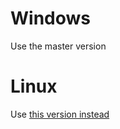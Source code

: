 # Windows
Use the master version

# Linux
Use [this version instead](https://github.com/soermejo/CSCU9T4Practical1/tree/linux-ui)
